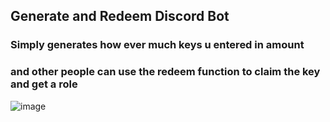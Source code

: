 ## Generate and Redeem Discord Bot
### Simply generates how ever much keys u entered in amount
### and other people can use the redeem function to claim the key and get a role

![image](https://user-images.githubusercontent.com/98252854/192844974-d0a3bca3-9897-49e8-9e4e-99db23125c21.png)
